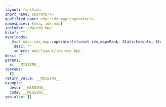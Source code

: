 ```yaml
---
layout: function
short_name: operator!=
qualified_name: nda::idx_map::operator!=
namespaces: [nda, idx_map]
includer: nda/nda.hpp
brief: ""
overloads:
  _Bool nda::idx_map::operator!=(const idx_map<Rank, StaticExtents, StrideOrder, LayoutProp> & x):
    desc: ""
    source: nda/layout/idx_map.hpp
desc: ""
params:
  x: __MISSING__
tparams:
  {}
return_value: __MISSING__
example:
  desc: __MISSING__
  code: __MISSING__
see-also: []
...
```


